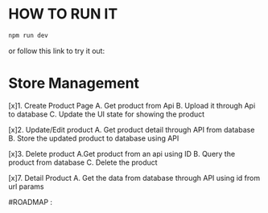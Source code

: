 
# HOW TO RUN IT 
```bash
npm run dev

```
or follow this link to try it out: 




# Store Management

[x]1. Create Product Page
    A. Get product from Api
    B. Upload it through Api to database
    C. Update the UI state for showing the product

[x]2. Update/Edit product
    A. Get product detail through API from database
    B. Store the updated product to database using API

[x]3. Delete product
    A.Get product from an api using ID 
    B. Query the product from database 
    C. Delete the product

[x]7. Detail Product
    A. Get the data from database through API using id from url params 

#ROADMAP : 
